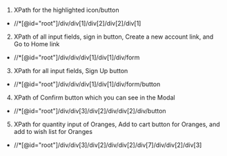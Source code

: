 1. XPath for the highlighted icon/button
* //*[@id="root"]/div/div[1]/div[2]/div[2]/div[1]
2. XPath of all input fields, sign in button, Create a new account link, and Go to Home link
* //*[@id="root"]/div/div/div[1]/div[1]/div/form
3. XPath for all input fields, Sign Up button
* //*[@id="root"]/div/div/div[1]/div[1]/div/form/button
4.  XPath of Confirm button which you can see in the Modal
* //*[@id="root"]/div/div[3]/div[2]/div/div[2]/div/button
5.  XPath for quantity input of Oranges, Add to cart button for Oranges, and add to wish list for Oranges
* //*[@id="root"]/div/div[3]/div[2]/div/div[2]/div[7]/div/div[2]/div[3]
